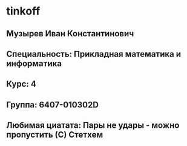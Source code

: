 # tinkoff

## Музырев Иван Константинович
## Специальность: Прикладная математика и информатика
## Курс: 4 
## Группа: 6407-010302D
## Любимая циатата: Пары не удары - можно пропустить (С) Стетхем
